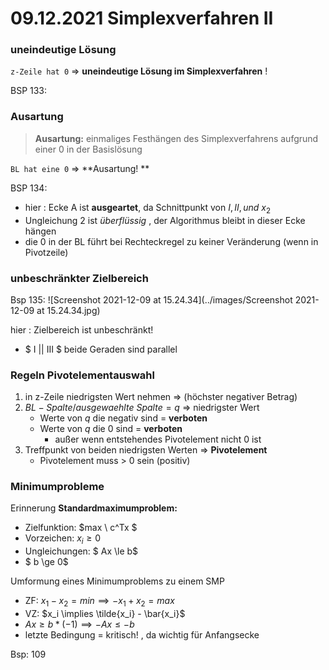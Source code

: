 # 09.12.2021 Simplexverfahren II



### uneindeutige Lösung 

`z-Zeile hat 0` => **uneindeutige Lösung im Simplexverfahren** !

BSP 133:

### Ausartung

> **Ausartung:** einmaliges Festhängen des Simplexverfahrens aufgrund einer 0 in der Basislösung

`BL hat eine 0` => **Ausartung! **

BSP 134:

- hier : Ecke A ist **ausgeartet**, da Schnittpunkt von $I, II, und  \ x_2$
- Ungleichung 2 ist *überflüssig* , der Algorithmus bleibt in dieser Ecke hängen
- die 0 in der BL führt bei Rechteckregel zu keiner Veränderung (wenn in Pivotzeile)



### unbeschränkter Zielbereich

Bsp 135: ![Screenshot 2021-12-09 at 15.24.34](../images/Screenshot 2021-12-09 at 15.24.34.jpg)

hier : Zielbereich ist unbeschränkt!

- $ I || III $ beide Geraden sind parallel 

### Regeln Pivotelementauswahl

1. in z-Zeile niedrigsten Wert nehmen => (höchster negativer Betrag)
2. $BL-Spalte / ausgewaehlte  \ Spalte = q$ => niedrigster Wert
    - Werte von *q* die negativ sind = **verboten**
    - Werte von *q* die 0 sind = **verboten**
        - außer wenn entstehendes Pivotelement nicht 0 ist 
3. Treffpunkt von beiden niedrigsten Werten => **Pivotelement**
    - Pivotelement muss > 0 sein (positiv)



### Minimumprobleme

Erinnerung **Standardmaximumproblem:** 

- Zielfunktion: $max \ c^Tx $
- Vorzeichen: $x_i \ge 0$
- Ungleichungen: $ Ax \le b$
- $ b \ge 0$

Umformung eines Minimumproblems zu einem SMP

- ZF: $x_1 - x_2 = min \implies -x_1+x_2 = max$
- VZ: $x_i \implies \tilde{x_i} - \bar{x_i}$
- $Ax \ge b  * (-1) \implies -Ax \le -b$
- letzte Bedingung = kritisch! , da wichtig für Anfangsecke



Bsp: 109 

